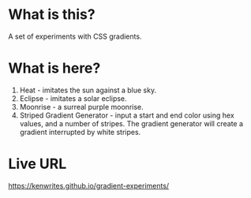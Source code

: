 # What is this?

A set of experiments with CSS gradients.

# What is here? 

1.  Heat - imitates the sun against a blue sky.
2.  Eclipse - imitates a solar eclipse.
3.  Moonrise - a surreal purple moonrise.  
4.  Striped Gradient Generator - input a start and end color using hex values, and a number of stripes.  The gradient generator will create a gradient interrupted by white stripes.  

# Live URL

https://kenwrites.github.io/gradient-experiments/